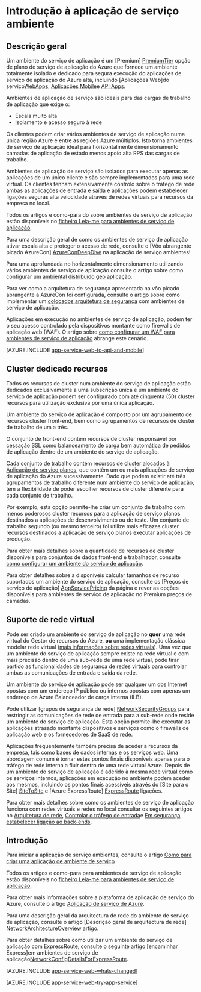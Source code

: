 <properties 
    pageTitle="Introdução à aplicação de serviço ambiente" 
    description="Saiba mais sobre a funcionalidade de ambiente de serviço de aplicação que fornece unidades da escala associadas VNet, seguro dedicado para executar todas as aplicações." 
    services="app-service" 
    documentationCenter="" 
    authors="stefsch" 
    manager="wpickett" 
    editor=""/>

<tags 
    ms.service="app-service" 
    ms.workload="na" 
    ms.tgt_pltfrm="na" 
    ms.devlang="na" 
    ms.topic="article" 
    ms.date="10/04/2016"
    ms.author="stefsch"/>

# <a name="introduction-to-app-service-environment"></a>Introdução à aplicação de serviço ambiente

## <a name="overview"></a>Descrição geral ##
Um ambiente do serviço de aplicação é um [Premium] [ PremiumTier] opção de plano de serviço de aplicação do Azure que fornece um ambiente totalmente isolado e dedicado para segura execução do aplicações de serviço de aplicação do Azure alta, incluindo [Aplicações Web]do serviço[WebApps], [Aplicações Mobile][MobileApps]e [API Apps][APIApps].  

Ambientes de aplicação de serviço são ideais para das cargas de trabalho de aplicação que exige o:

- Escala muito alta
- Isolamento e acesso seguro à rede

Os clientes podem criar vários ambientes de serviço de aplicação numa única região Azure e entre as regiões Azure múltiplos.  Isto torna ambientes de serviço de aplicação ideal para horizontalmente dimensionamento camadas de aplicação de estado menos apoio alta RPS das cargas de trabalho.

Ambientes de aplicação de serviço são isolados para executar apenas as aplicações de um único cliente e são sempre implementados para uma rede virtual.  Os clientes tenham extensivamente controlo sobre o tráfego de rede ambas as aplicações de entrada e saída e aplicações podem estabelecer ligações seguras alta velocidade através de redes virtuais para recursos da empresa no local.

Todos os artigos e como-para do sobre ambientes de serviço de aplicação estão disponíveis no [ficheiro Leia-me para ambientes de serviço de aplicação](../app-service/app-service-app-service-environments-readme.md).

Para uma descrição geral de como os ambientes de serviço de aplicação ativar escala alta e proteger o acesso de rede, consulte o [Vôo abrangente picado AzureCon] [ AzureConDeepDive] na aplicação de serviço ambientes!

Para uma aprofundada no horizontalmente dimensionamento utilizando vários ambientes de serviço de aplicação consulte o artigo sobre como configurar um [ambiental distribuído geo aplicação][GeodistributedAppFootprint].

Para ver como a arquitetura de segurança apresentada na vôo picado abrangente a AzureCon foi configurada, consulte o artigo sobre como implementar um [colocados arquitetura de segurança](app-service-app-service-environment-layered-security.md) com ambientes de serviço de aplicação.

Aplicações em execução no ambientes de serviço de aplicação, podem ter o seu acesso controlado pela dispositivos montante como firewalls de aplicação web (WAF).  O artigo sobre [como configurar um WAF para ambientes de serviço de aplicação](app-service-app-service-environment-web-application-firewall.md) abrange este cenário. 

[AZURE.INCLUDE [app-service-web-to-api-and-mobile](../../includes/app-service-web-to-api-and-mobile.md)] 

## <a name="dedicated-compute-resources"></a>Cluster dedicado recursos ##
Todos os recursos de cluster num ambiente do serviço de aplicação estão dedicados exclusivamente a uma subscrição única e um ambiente do serviço de aplicação podem ser configurado com até cinquenta (50) cluster recursos para utilização exclusiva por uma única aplicação.

Um ambiente do serviço de aplicação é composto por um agrupamento de recursos cluster front-end, bem como agrupamentos de recursos de cluster de trabalho de um a três. 

O conjunto de front-end contém recursos de cluster responsável por cessação SSL como balanceamento de carga bem automática de pedidos de aplicação dentro de um ambiente do serviço de aplicação. 

Cada conjunto de trabalho contém recursos de cluster alocados à [Aplicação de serviço planos][AppServicePlan], que contêm um ou mais aplicações de serviço de aplicação do Azure sucessivamente.  Dado que podem existir até três agrupamentos de trabalho diferente num ambiente do serviço de aplicação, tem a flexibilidade de poder escolher recursos de cluster diferente para cada conjunto de trabalho.  

Por exemplo, esta opção permite-lhe criar um conjunto de trabalho com menos poderosos cluster recursos para a aplicação de serviço planos destinados a aplicações de desenvolvimento ou de teste.  Um conjunto de trabalho segundo (ou mesmo terceiro) foi utilize mais eficazes cluster recursos destinados a aplicação de serviço planos executar aplicações de produção.

Para obter mais detalhes sobre a quantidade de recursos de cluster disponíveis para conjuntos de dados front-end e trabalhador, consulte [como configurar um ambiente do serviço de aplicação][HowToConfigureanAppServiceEnvironment].  

Para obter detalhes sobre a disponíveis calcular tamanhos de recurso suportados um ambiente do serviço de aplicação, consulte os [Preços de serviço de aplicação] [ AppServicePricing] da página e rever as opções disponíveis para ambientes de serviço de aplicação no Premium preços de camadas.

## <a name="virtual-network-support"></a>Suporte de rede virtual ##
Pode ser criado um ambiente do serviço de aplicação no **quer** uma rede virtual do Gestor de recursos do Azure, **ou** uma implementação clássica modelar rede virtual ([mais informações sobre redes virtuais][MoreInfoOnVirtualNetworks]).  Uma vez que um ambiente do serviço de aplicação sempre existe na rede virtual e com mais precisão dentro de uma sub-rede de uma rede virtual, pode tirar partido as funcionalidades de segurança de redes virtuais para controlar ambas as comunicações de entrada e saída da rede.  

Um ambiente do serviço de aplicação pode ser qualquer um dos Internet opostas com um endereço IP público ou internos opostas com apenas um endereço de Azure Balanceador de carga interna (ILB).

Pode utilizar [grupos de segurança de rede] [ NetworkSecurityGroups] para restringir as comunicações de rede de entrada para a sub-rede onde reside um ambiente do serviço de aplicação.  Esta opção permite-lhe executar as aplicações atrasado montante dispositivos e serviços como o firewalls de aplicação web e os fornecedores de SaaS de rede.

Aplicações frequentemente também precisa de aceder a recursos da empresa, tais como bases de dados internas e os serviços web.  Uma abordagem comum é tornar estes pontos finais disponíveis apenas para o tráfego de rede interna a fluir dentro de uma rede virtual Azure.  Depois de um ambiente do serviço de aplicação é aderido à mesma rede virtual como os serviços internos, aplicações em execução no ambiente podem aceder aos mesmos, incluindo os pontos finais acessíveis através do [Site para o Site] [ SiteToSite] e [Azure ExpressRoute] [ ExpressRoute] ligações.

Para obter mais detalhes sobre como os ambientes de serviço de aplicação funciona com redes virtuais e redes no local consultar os seguintes artigos no [Arquitetura de rede][NetworkArchitectureOverview], [Controlar o tráfego de entrada][ControllingInboundTraffic]e [Em segurança estabelecer ligação ao back-ends][SecurelyConnectingToBackends]. 

## <a name="getting-started"></a>Introdução

Para iniciar a aplicação de serviço ambientes, consulte o artigo [Como para criar uma aplicação de ambiente de serviço][HowToCreateAnAppServiceEnvironment]

Todos os artigos e como-para para ambientes de serviço de aplicação estão disponíveis no [ficheiro Leia-me para ambientes de serviço de aplicação](../app-service/app-service-app-service-environments-readme.md).

Para obter mais informações sobre a plataforma de aplicação de serviço do Azure, consulte o artigo [Aplicação de serviço de Azure][AzureAppService].

Para uma descrição geral da arquitectura de rede do ambiente de serviço de aplicação, consulte o artigo [Descrição geral de arquitectura de rede] [ NetworkArchitectureOverview] artigo.

Para obter detalhes sobre como utilizar um ambiente do serviço de aplicação com ExpressRoute, consulte o seguinte artigo [encaminhar Express]em ambientes de serviço de aplicação[NetworkConfigDetailsForExpressRoute].

[AZURE.INCLUDE [app-service-web-whats-changed](../../includes/app-service-web-whats-changed.md)]

[AZURE.INCLUDE [app-service-web-try-app-service](../../includes/app-service-web-try-app-service.md)]

<!-- LINKS -->
[PremiumTier]: http://azure.microsoft.com/pricing/details/app-service/
[MoreInfoOnVirtualNetworks]: https://azure.microsoft.com/documentation/articles/virtual-networks-faq/
[AppServicePlan]: http://azure.microsoft.com/documentation/articles/azure-web-sites-web-hosting-plans-in-depth-overview/
[HowToCreateAnAppServiceEnvironment]: http://azure.microsoft.com/documentation/articles/app-service-web-how-to-create-an-app-service-environment/
[AzureAppService]: http://azure.microsoft.com/documentation/articles/app-service-value-prop-what-is/
[WebApps]: http://azure.microsoft.com/documentation/articles/app-service-web-overview/
[MobileApps]: http://azure.microsoft.com/documentation/articles/app-service-mobile-value-prop-preview/
[APIApps]: http://azure.microsoft.com/documentation/articles/app-service-api-apps-why-best-platform/
[LogicApps]: http://azure.microsoft.com/documentation/articles/app-service-logic-what-are-logic-apps/
[AzureConDeepDive]:  https://azure.microsoft.com/documentation/videos/azurecon-2015-deploying-highly-scalable-and-secure-web-and-mobile-apps/
[GeodistributedAppFootprint]:  https://azure.microsoft.com/documentation/articles/app-service-app-service-environment-geo-distributed-scale/
[NetworkSecurityGroups]: https://azure.microsoft.com/documentation/articles/virtual-networks-nsg/
[SiteToSite]: https://azure.microsoft.com/documentation/articles/vpn-gateway-site-to-site-create/
[ExpressRoute]: http://azure.microsoft.com/services/expressroute/
[HowToConfigureanAppServiceEnvironment]:  http://azure.microsoft.com/documentation/articles/app-service-web-configure-an-app-service-environment/
[ControllingInboundTraffic]:  https://azure.microsoft.com/documentation/articles/app-service-app-service-environment-control-inbound-traffic/
[SecurelyConnectingToBackends]:  https://azure.microsoft.com/documentation/articles/app-service-app-service-environment-securely-connecting-to-backend-resources/
[NetworkArchitectureOverview]:  https://azure.microsoft.com/documentation/articles/app-service-app-service-environment-network-architecture-overview/
[NetworkConfigDetailsForExpressRoute]:  https://azure.microsoft.com/documentation/articles/app-service-app-service-environment-network-configuration-expressroute/
[AppServicePricing]: http://azure.microsoft.com/pricing/details/app-service/ 

<!-- IMAGES -->

 
